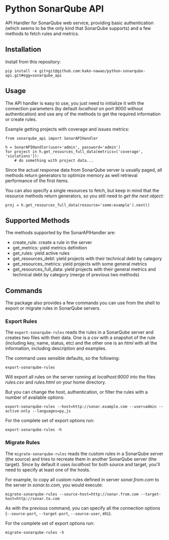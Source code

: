# Python SonarQube API

API Handler for SonarQube web service, providing basic authentication (which
seems to be the only kind that SonarQube supports) and a few methods to fetch
rules and metrics.


## Installation

Install from this repository:

    pip install -e git+git@github.com:kako-nawao/python-sonarqube-api.git#egg=sonarqube_api


## Usage

The API handler is easy to use, you just need to initialize it with the
connection parameters (by default *localhost* on port *9000* without
authentication) and use any of the methods to get the required information or
create rules.

Example getting projects with coverage and issues metrics:

    from sonarqube_api import SonarAPIHandler

    h = SonarAPIHandler(user='admin', password='admin')
    for project in h.get_resources_full_data(metrics=['coverage', 'violations']):
        # do something with project data...

Since the actual response data from SonarQube server is usually paged, all
methods return generators to optimize memory as well retrieval performance of
the first items.

You can also specify a single resources to fetch, but keep in mind that the resource methods
return generators, so you still need to *get the next object*:

    proj = h.get_resources_full_data(resource='some:example').next()


## Supported Methods

The methods supported by the SonarAPIHandler are:

* create_rule: create a rule in the server
* get_metrics: yield metrics definition
* get_rules: yield active rules
* get_resources_debt: yield projects with their technical debt by category
* get_resources_metrics: yield projects with some general metrics
* get_resources_full_data: yield projects with their general metrics and
technical debt by category (merge of previous two methods)


## Commands

The package also provides a few commands you can use from the shell to export
or migrate rules in SonarQube servers.

### Export Rules

The `export-sonarqube-rules` reads the rules in a SonarQube server and creates
two files with their data. One is a *csv* with a snapshot of the rule
(including key, name, status, etc) and the other one is an *html* with all
the information, including description and examples.

The command uses sensible defaults, so the following:

    export-sonarqube-rules

Will export all rules on the server running at *localhost:9000* into the files
*rules.csv* and *rules.html* on your home directory.

But you can change the host, authentication, or filter the rules with a number
of available options:

    export-sonarqube-rules --host=http://sonar.example.com --user=admin --active-only --languages=py,js

For the complete set of export options run:

    export-sonarqube-rules -h


### Migrate Rules

The `migrate-sonarqube-rules` reads the custom rules in a SonarQube server (the
source) and tries to recreate them in another SonarQube server (the target).
Since by default it uses *localhost* for both source and target, you'll need to
specify at least one of the hosts.

For example, to copy all custom rules defined in server *sonar.from.com* to
the server in *sonar.to.com*, you would execute:

    migrate-sonarqube-rules --source-host=http://sonar.from.com --target-host=http://sonar.to.com

As with the previous command, you can specify all the connection options
(`--source-port`, `--target-port`, `--source-user`, etc).


For the complete set of export options run:

    migrate-sonarqube-rules -h
